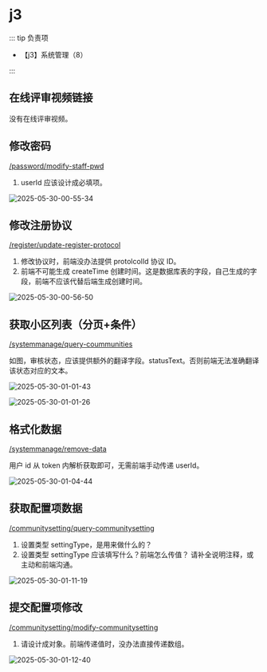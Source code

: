 # j3

::: tip 负责项

- 【j3】系统管理（8）

:::

## 在线评审视频链接

没有在线评审视频。

## 修改密码

[/password/modify-staff-pwd](https://app.apifox.com/link/project/6386631/apis/api-299842724)

1. userId 应该设计成必填项。

![2025-05-30-00-55-34](https://s2.loli.net/2025/05/30/MfzcrBlqDQC7kyP.png)

## 修改注册协议

[/register/update-register-protocol](https://app.apifox.com/link/project/6386631/apis/api-299842725)

1. 修改协议时，前端没办法提供 protolcolId 协议 ID。
2. 前端不可能生成 createTime 创建时间。这是数据库表的字段，自己生成的字段，前端不应该代替后端生成创建时间。

![2025-05-30-00-56-50](https://s2.loli.net/2025/05/30/4dyomNLUenIvAHP.png)

## 获取小区列表（分页+条件）

[/systemmanage/query-coummunities](https://app.apifox.com/link/project/6386631/apis/api-299842727)

如图，审核状态，应该提供额外的翻译字段。statusText。否则前端无法准确翻译该状态对应的文本。

![2025-05-30-01-01-43](https://s2.loli.net/2025/05/30/LjBNRyOalVxWc1n.png)

![2025-05-30-01-01-26](https://s2.loli.net/2025/05/30/GE6vHxYUANVntiS.png)

## 格式化数据

[/systemmanage/remove-data](https://app.apifox.com/link/project/6386631/apis/api-299842728)

用户 id 从 token 内解析获取即可，无需前端手动传递 userId。

![2025-05-30-01-04-44](https://s2.loli.net/2025/05/30/RzuwlnrbXLaHmsK.png)

## 获取配置项数据

[/communitysetting/query-communitysetting](https://app.apifox.com/link/project/6386631/apis/api-299842722)

1. 设置类型 settingType，是用来做什么的？
2. 设置类型 settingType 应该填写什么？前端怎么传值？
   请补全说明注释，或主动和前端沟通。

![2025-05-30-01-11-19](https://s2.loli.net/2025/05/30/1txaMbAikfnE4Kc.png)

## 提交配置项修改

[/communitysetting/modify-communitysetting](https://app.apifox.com/link/project/6386631/apis/api-299842721)

1. 请设计成对象。前端传递值时，没办法直接传递数组。

![2025-05-30-01-12-40](https://s2.loli.net/2025/05/30/azLMJcYTwiqxklB.png)
